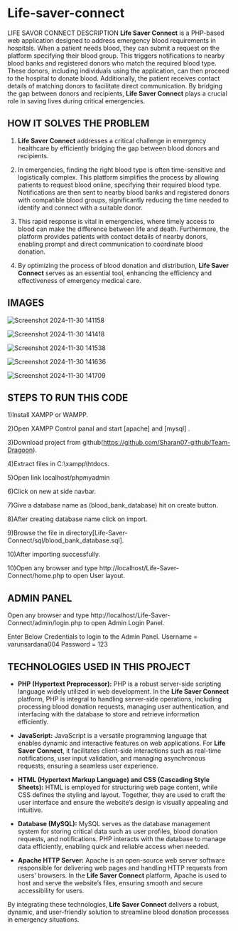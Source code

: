 # Life-saver-connect
LIFE SAVOR CONNECT
DESCRIPTION
**Life Saver Connect** is a PHP-based web application designed to address emergency blood requirements in hospitals. When a patient needs blood, they can submit a request on the platform specifying their blood group. This triggers notifications to nearby blood banks and registered donors who match the required blood type. These donors, including individuals using the application, can then proceed to the hospital to donate blood. Additionally, the patient receives contact details of matching donors to facilitate direct communication. By bridging the gap between donors and recipients, **Life Saver Connect** plays a crucial role in saving lives during critical emergencies.

## HOW IT SOLVES THE PROBLEM

1) **Life Saver Connect** addresses a critical challenge in emergency healthcare by efficiently bridging the gap between blood donors and recipients.  

2) In emergencies, finding the right blood type is often time-sensitive and logistically complex. This platform simplifies the process by allowing patients to request blood online, specifying their required blood type. Notifications are then sent to nearby blood banks and registered donors with compatible blood groups, significantly reducing the time needed to identify and connect with a suitable donor.  

3) This rapid response is vital in emergencies, where timely access to blood can make the difference between life and death. Furthermore, the platform provides patients with contact details of nearby donors, enabling prompt and direct communication to coordinate blood donation.  

4) By optimizing the process of blood donation and distribution, **Life Saver Connect** serves as an essential tool, enhancing the efficiency and effectiveness of emergency medical care.


## IMAGES

![Screenshot 2024-11-30 141158](https://github.com/user-attachments/assets/98ef35a4-41b5-43b3-b4ab-1aa055504440)

![Screenshot 2024-11-30 141418](https://github.com/user-attachments/assets/f4481ee7-cf5f-440e-8a27-e364d16a8237)

![Screenshot 2024-11-30 141538](https://github.com/user-attachments/assets/edc8738f-21f4-48e4-814f-ae702ce44e8e)

![Screenshot 2024-11-30 141636](https://github.com/user-attachments/assets/0c3d346f-e020-45a4-8764-08eb6fe49b6b)

![Screenshot 2024-11-30 141709](https://github.com/user-attachments/assets/c6d425b2-da1c-424f-9d89-1eb1dff74a77)


## STEPS TO RUN THIS CODE
1)Install XAMPP or WAMPP.

2)Open XAMPP Control panal and start [apache] and [mysql] .

3)Download project from github(https://github.com/Sharan07-github/Team-Dragoon).

4)Extract files in C:\xampp\htdocs.

5)Open link localhost/phpmyadmin

6)Click on new at side navbar.

7)Give a database name as (blood_bank_database) hit on create button.

8)After creating database name click on import.

9)Browse the file in directory[Life-Saver-Connect/sql/blood_bank_database.sql].

10)After importing successfully.

10)Open any browser and type http://localhost/Life-Saver-Connect/home.php to open User layout.
## ADMIN PANEL

Open any browser and type http://localhost/Life-Saver-Connect/admin/login.php to open Admin Login Panel.

Enter Below Credentials to login to the Admin Panel.
Username = varunsardana004
Password = 123

## TECHNOLOGIES USED IN THIS PROJECT
 

- **PHP (Hypertext Preprocessor):** PHP is a robust server-side scripting language widely utilized in web development. In the **Life Saver Connect** platform, PHP is integral to handling server-side operations, including processing blood donation requests, managing user authentication, and interfacing with the database to store and retrieve information efficiently.  

- **JavaScript:** JavaScript is a versatile programming language that enables dynamic and interactive features on web applications. For **Life Saver Connect**, it facilitates client-side interactions such as real-time notifications, user input validation, and managing asynchronous requests, ensuring a seamless user experience.  

- **HTML (Hypertext Markup Language) and CSS (Cascading Style Sheets):** HTML is employed for structuring web page content, while CSS defines the styling and layout. Together, they are used to craft the user interface and ensure the website’s design is visually appealing and intuitive.  

- **Database (MySQL):** MySQL serves as the database management system for storing critical data such as user profiles, blood donation requests, and notifications. PHP interacts with the database to manage data efficiently, enabling quick and reliable access when needed.  

- **Apache HTTP Server:** Apache is an open-source web server software responsible for delivering web pages and handling HTTP requests from users' browsers. In the **Life Saver Connect** platform, Apache is used to host and serve the website’s files, ensuring smooth and secure accessibility for users.  

By integrating these technologies, **Life Saver Connect** delivers a robust, dynamic, and user-friendly solution to streamline blood donation processes in emergency situations.

